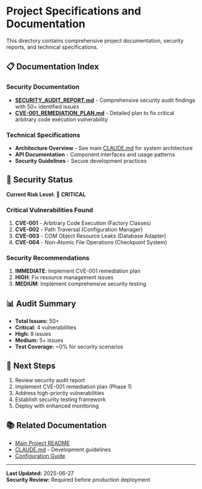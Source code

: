 # Project Specifications and Documentation

This directory contains comprehensive project documentation, security reports, and technical specifications.

## 📋 Documentation Index

### Security Documentation
- **[SECURITY_AUDIT_REPORT.md](SECURITY_AUDIT_REPORT.md)** - Comprehensive security audit findings with 50+ identified issues
- **[CVE-001_REMEDIATION_PLAN.md](CVE-001_REMEDIATION_PLAN.md)** - Detailed plan to fix critical arbitrary code execution vulnerability

### Technical Specifications
- **Architecture Overview** - See main [CLAUDE.md](../CLAUDE.md) for system architecture
- **API Documentation** - Component interfaces and usage patterns
- **Security Guidelines** - Secure development practices

## 🚨 Security Status

**Current Risk Level:** 🔴 **CRITICAL**

### Critical Vulnerabilities Found
1. **CVE-001** - Arbitrary Code Execution (Factory Classes)
2. **CVE-002** - Path Traversal (Configuration Manager)  
3. **CVE-003** - COM Object Resource Leaks (Database Adapter)
4. **CVE-004** - Non-Atomic File Operations (Checkpoint System)

### Security Recommendations
1. **IMMEDIATE**: Implement CVE-001 remediation plan
2. **HIGH**: Fix resource management issues
3. **MEDIUM**: Implement comprehensive security testing

## 📊 Audit Summary

- **Total Issues:** 50+
- **Critical:** 4 vulnerabilities
- **High:** 8 issues  
- **Medium:** 5+ issues
- **Test Coverage:** ~0% for security scenarios

## 🔄 Next Steps

1. Review security audit report
2. Implement CVE-001 remediation plan (Phase 1)
3. Address high-priority vulnerabilities
4. Establish security testing framework
5. Deploy with enhanced monitoring

## 📚 Related Documentation

- [Main Project README](../README.md)
- [CLAUDE.md](../CLAUDE.md) - Development guidelines
- [Configuration Guide](../sample_config.ini)

---

**Last Updated:** 2025-06-27  
**Security Review:** Required before production deployment